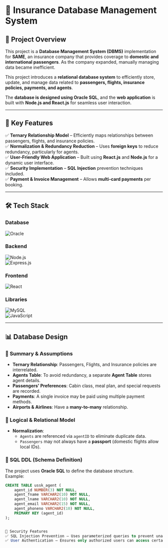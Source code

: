 # 🏦 Insurance Database Management System

## 📌 Project Overview  
This project is a **Database Management System (DBMS)** implementation for **SAME**, an insurance company that provides coverage to **domestic and international passengers**. As the company expanded, manually managing data became inefficient.  

This project introduces a **relational database system** to efficiently store, update, and manage data related to **passengers, flights, insurance policies, payments, and agents**.  

The **database is designed using Oracle SQL**, and the **web application** is built with **Node.js and React.js** for seamless user interaction.  

---

## 🚀 Key Features  
✅ **Ternary Relationship Model** – Efficiently maps relationships between passengers, flights, and insurance policies.  
✅ **Normalization & Redundancy Reduction** – Uses **foreign keys** to reduce redundancy, particularly for agents.  
✅ **User-Friendly Web Application** – Built using **React.js** and **Node.js** for a dynamic user interface.  
✅ **Security Implementation** – **SQL Injection** prevention techniques included.  
✅ **Payment & Invoice Management** – Allows **multi-card payments** per booking.  

---

## 🛠 Tech Stack  

### **Database**  
![Oracle](https://img.shields.io/badge/Oracle_SQL-F80000?style=for-the-badge&logo=oracle&logoColor=white)  

### **Backend**  
![Node.js](https://img.shields.io/badge/Node.js-43853D?style=for-the-badge&logo=node.js&logoColor=white)  
![Express.js](https://img.shields.io/badge/Express.js-000000?style=for-the-badge&logo=express&logoColor=white)  

### **Frontend**  
![React](https://img.shields.io/badge/React.js-61DAFB?style=for-the-badge&logo=react&logoColor=black)  

### **Libraries**  
![MySQL](https://img.shields.io/badge/MySQL-4479A1?style=for-the-badge&logo=mysql&logoColor=white)  
![JavaScript](https://img.shields.io/badge/JavaScript-F7DF1E?style=for-the-badge&logo=javascript&logoColor=black)  

---

## 📊 Database Design  

### **📌 Summary & Assumptions**  
- **Ternary Relationship**: Passengers, Flights, and Insurance policies are interrelated.  
- **Agents Table**: To avoid redundancy, a separate **Agent Table** stores agent details.  
- **Passengers' Preferences**: Cabin class, meal plan, and special requests are recorded.  
- **Payments**: A single invoice may be paid using multiple payment methods.  
- **Airports & Airlines**: Have a **many-to-many** relationship.  

### **📌 Logical & Relational Model**  
- **Normalization**:  
  - `Agents` are referenced via `agentID` to eliminate duplicate data.  
  - `Passengers` may not always have a **passport** (domestic flights allow local IDs).  

### **📌 SQL DDL (Schema Definition)**  
The project uses **Oracle SQL** to define the database structure.  
Example:
```sql
CREATE TABLE ussk_agent (
    agent_id NUMBER(3) NOT NULL,
    agent_fname VARCHAR2(10) NOT NULL,
    agent_lname VARCHAR2(10) NOT NULL,
    agent_email VARCHAR2(15) NOT NULL,
    agent_phoneno VARCHAR2(10) NOT NULL,
    PRIMARY KEY (agent_id)
);


🔐 Security Features
✅ SQL Injection Prevention – Uses parameterized queries to prevent unauthorized access.
✅ User Authentication – Ensures only authorized users can access certain data.

